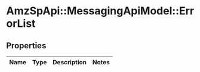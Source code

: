 # AmzSpApi::MessagingApiModel::ErrorList

## Properties
Name | Type | Description | Notes
------------ | ------------- | ------------- | -------------

